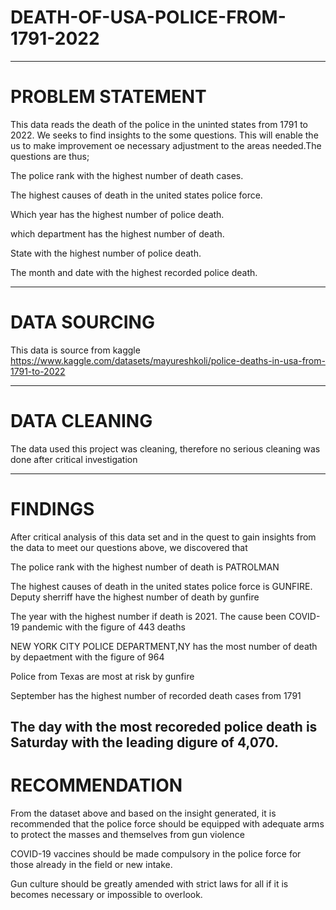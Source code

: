 # DEATH-OF-USA-POLICE-FROM-1791-2022

---------
# PROBLEM STATEMENT

This data reads the death of the police in the uninted states from 1791 to 2022. We seeks to find insights to the some questions. This will enable the us to make improvement oe necessary adjustment to the areas needed.The questions are thus;

The police rank with the highest number of death cases.

The highest causes of death in the united states police force.

Which year has the highest number of police death.

which department has the highest number of death.

State with the highest number of  police death.

The month and date with the highest recorded police death.

---------
# DATA SOURCING 

This data is source from kaggle
https://www.kaggle.com/datasets/mayureshkoli/police-deaths-in-usa-from-1791-to-2022

-------------

# DATA CLEANING

The data used this project was cleaning, therefore no serious cleaning was done after critical investigation

-------------

# FINDINGS

After critical analysis of this data set and in the quest to gain insights from the data to meet our questions above, we discovered that

The police rank with the highest number of death is PATROLMAN

The highest causes of death in the united states police force is GUNFIRE. Deputy sherriff have the highest number of death by gunfire

The year with the highest number if death is 2021. The cause been COVID-19 pandemic with the figure of 443 deaths

NEW YORK CITY POLICE DEPARTMENT,NY has the most number of death by depaetment with the figure of 964

Police from Texas are most at risk by gunfire

September has the highest number of recorded death cases from 1791

The day with the most recoreded police death is Saturday with the leading digure of 4,070.
-------

# RECOMMENDATION

From the dataset above and based on the insight generated, it is recommended that the police force should be equipped with adequate arms to protect the masses and themselves from gun violence

COVID-19 vaccines should be made compulsory in the police force for those already in the field or new intake.

Gun culture should be greatly amended with strict laws for all if it is becomes necessary or impossible to overlook.

